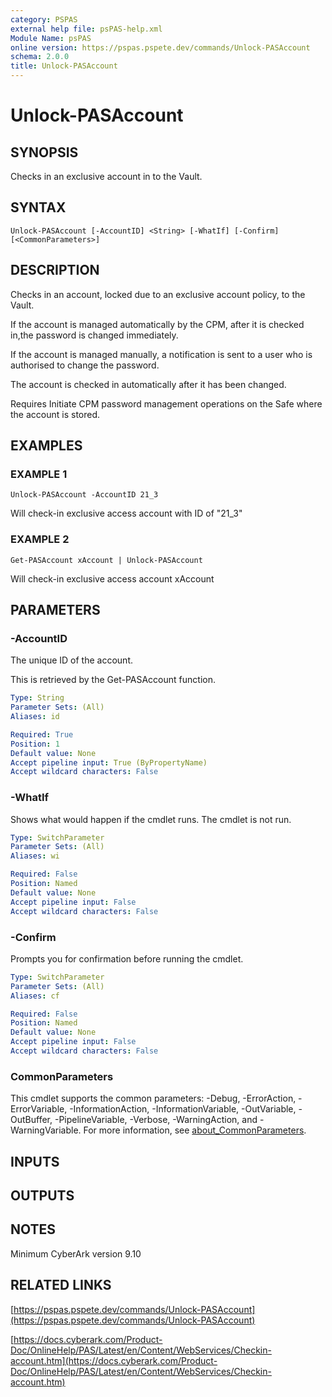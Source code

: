 ```yaml
---
category: PSPAS
external help file: psPAS-help.xml
Module Name: psPAS
online version: https://pspas.pspete.dev/commands/Unlock-PASAccount
schema: 2.0.0
title: Unlock-PASAccount
---
```


# Unlock-PASAccount

## SYNOPSIS
Checks in an exclusive account in to the Vault.

## SYNTAX

```
Unlock-PASAccount [-AccountID] <String> [-WhatIf] [-Confirm] [<CommonParameters>]
```

## DESCRIPTION
Checks in an account, locked due to an exclusive account policy, to the Vault.

If the account is managed automatically by the CPM, after it is checked in,the password is changed immediately.

If the account is managed manually, a notification is sent to a user who is authorised to change the password.

The account is checked in automatically after it has been changed.

Requires Initiate CPM password management operations on the Safe where the account is stored.

## EXAMPLES

### EXAMPLE 1
```
Unlock-PASAccount -AccountID 21_3
```

Will check-in exclusive access account with ID of "21_3"

### EXAMPLE 2
```
Get-PASAccount xAccount | Unlock-PASAccount
```

Will check-in exclusive access account xAccount

## PARAMETERS

### -AccountID
The unique ID of the account.

This is retrieved by the Get-PASAccount function.

```yaml
Type: String
Parameter Sets: (All)
Aliases: id

Required: True
Position: 1
Default value: None
Accept pipeline input: True (ByPropertyName)
Accept wildcard characters: False
```

### -WhatIf
Shows what would happen if the cmdlet runs.
The cmdlet is not run.

```yaml
Type: SwitchParameter
Parameter Sets: (All)
Aliases: wi

Required: False
Position: Named
Default value: None
Accept pipeline input: False
Accept wildcard characters: False
```

### -Confirm
Prompts you for confirmation before running the cmdlet.

```yaml
Type: SwitchParameter
Parameter Sets: (All)
Aliases: cf

Required: False
Position: Named
Default value: None
Accept pipeline input: False
Accept wildcard characters: False
```

### CommonParameters
This cmdlet supports the common parameters: -Debug, -ErrorAction, -ErrorVariable, -InformationAction, -InformationVariable, -OutVariable, -OutBuffer, -PipelineVariable, -Verbose, -WarningAction, and -WarningVariable. For more information, see [about_CommonParameters](http://go.microsoft.com/fwlink/?LinkID=113216).

## INPUTS

## OUTPUTS

## NOTES
Minimum CyberArk version 9.10

## RELATED LINKS

[https://pspas.pspete.dev/commands/Unlock-PASAccount](https://pspas.pspete.dev/commands/Unlock-PASAccount)

[https://docs.cyberark.com/Product-Doc/OnlineHelp/PAS/Latest/en/Content/WebServices/Checkin-account.htm](https://docs.cyberark.com/Product-Doc/OnlineHelp/PAS/Latest/en/Content/WebServices/Checkin-account.htm)
